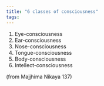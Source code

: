 ```yaml
---
title: "6 classes of consciousness"
tags: 
---
```


 1. Eye-consciousness 
 2. Ear-consciousness 
 3. Nose-consciousness 
 4. Tongue-consciousness 
 5. Body-consciousness 
 6. Intellect-consciousness 
 
(from Majjhima Nikaya 137)